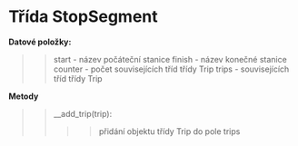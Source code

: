 # Třída StopSegment
__Datové položky:__
>>start - název počáteční stanice
>>finish - název konečné stanice
>>counter - počet souvisejících tříd třídy Trip
>>trips - souvisejících tříd třídy Trip

__Metody__
>>\__add_trip(trip):
>>>> přidání objektu třídy Trip do pole trips 
